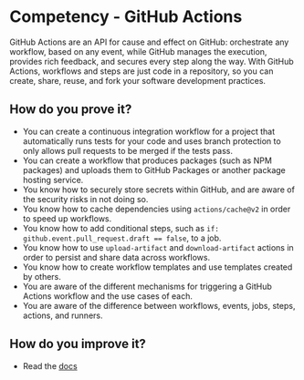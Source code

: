 # Competency - GitHub Actions

GitHub Actions are an API for cause and effect on GitHub: orchestrate any workflow, based on any event, while GitHub manages the execution, provides rich feedback, and secures every step along the way. With GitHub Actions, workflows and steps are just code in a repository, so you can create, share, reuse, and fork your software development practices.

## How do you prove it?
* You can create a continuous integration workflow for a project that automatically runs tests for your code and uses branch protection to only allows pull requests to be merged if the tests pass.
* You can create a workflow that produces packages (such as NPM packages) and uploads them to GitHub Packages or another package hosting service.
* You know how to securely store secrets within GitHub, and are aware of the security risks in not doing so.
* You know how to cache dependencies using `actions/cache@v2` in order to speed up workflows.
* You know how to add conditional steps, such as `if: github.event.pull_request.draft == false`, to a job.
* You know how to use `upload-artifact` and `download-artifact` actions in order to persist and share data across workflows.
* You know how to create workflow templates and use templates created by others.
* You are aware of the different mechanisms for triggering a GitHub Actions workflow and the use cases of each.
* You are aware of the difference between workflows, events, jobs, steps, actions, and runners.

## How do you improve it?
* Read the [docs](https://docs.github.com/en/free-pro-team@latest/actions)
